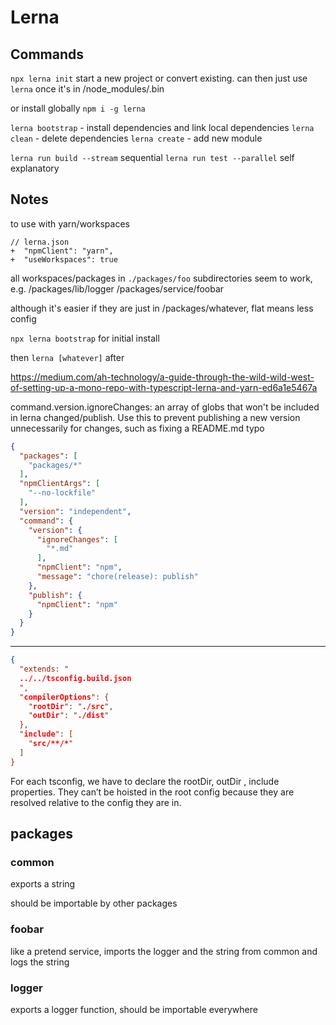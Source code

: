 # Lerna

## Commands

`npx lerna init` start a new project or convert existing. can then just use `lerna` once it's in /node_modules/.bin

or install globally `npm i -g lerna`

`lerna bootstrap` - install dependencies and link local dependencies
`lerna clean` - delete dependencies
`lerna create` - add new module

`lerna run build --stream` sequential
`lerna run test --parallel` self explanatory

## Notes

to use with yarn/workspaces

```
// lerna.json
+  "npmClient": "yarn",
+  "useWorkspaces": true
```

all workspaces/packages in `./packages/foo`
subdirectories seem to work, e.g. /packages/lib/logger /packages/service/foobar

although it's easier if they are just in /packages/whatever, flat means less config

`npx lerna bootstrap` for initial install

then `lerna [whatever]` after

https://medium.com/ah-technology/a-guide-through-the-wild-wild-west-of-setting-up-a-mono-repo-with-typescript-lerna-and-yarn-ed6a1e5467a

command.version.ignoreChanges: an array of globs that won't be included in lerna changed/publish. Use this to prevent
publishing a new version unnecessarily for changes, such as fixing a README.md typo

```json
{
  "packages": [
    "packages/*"
  ],
  "npmClientArgs": [
    "--no-lockfile"
  ],
  "version": "independent",
  "command": {
    "version": {
      "ignoreChanges": [
        "*.md"
      ],
      "npmClient": "npm",
      "message": "chore(release): publish"
    },
    "publish": {
      "npmClient": "npm"
    }
  }
}
```

---

```json
{
  "extends: "
  ../../tsconfig.build.json
  ",
  "compilerOptions": {
    "rootDir": "./src",
    "outDir": "./dist"
  },
  "include": [
    "src/**/*"
  ]
}
```

For each tsconfig, we have to declare the rootDir, outDir , include properties. They can’t be hoisted in the root config
because they are resolved relative to the config they are in.

## packages

### common

exports a string

should be importable by other packages

### foobar

like a pretend service, imports the logger and the string from common and logs the string

### logger

exports a logger function, should be importable everywhere